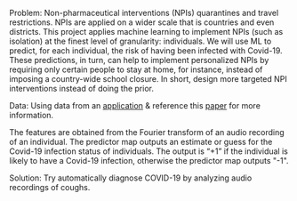 Problem:
Non-pharmaceutical interventions (NPIs) quarantines and travel restrictions. NPIs are applied on a wider scale that is countries and even districts. This project applies machine learning to implement NPIs (such as isolation) at the finest level of granularity: individuals. We will use ML to predict, for each individual, the risk of having been infected with Covid-19. These predictions, in turn, can help to implement personalized NPIs by requiring only certain people to stay at home, for instance, instead of imposing a country-wide school closure. In short, design more targeted NPI interventions instead of doing the prior.

Data:
Using data from an [application](https://covid-19-sounds.org/en/) & reference this [paper](https://www.nature.com/articles/s41598-021-95042-2) for more information.

The features are obtained from the Fourier transform of an audio recording of an individual. The predictor map outputs an estimate or guess for the Covid-19 infection status of individuals. The output is “+1” if the individual is likely to have a Covid-19 infection, otherwise the predictor map outputs "-1".


Solution:
Try automatically diagnose COVID-19 by analyzing audio recordings of coughs.